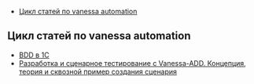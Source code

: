 - [Цикл статей по vanessa automation](#цикл-статей-по-vanessa-automation)
## Цикл статей по vanessa automation

-  [BDD в 1С](https://infostart.ru/1c/articles/544782/) 
-  [Разработка и сценарное тестирование с Vanessa-ADD. Концепция, теория и сквозной пример создания сценария](https://infostart.ru/1c/articles/969637/)